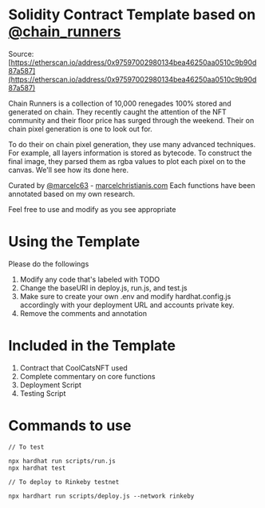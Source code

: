 # Solidity Contract Template based on [@chain_runners](https://twitter.com/chain_runners)

Source: [https://etherscan.io/address/0x97597002980134bea46250aa0510c9b90d87a587](https://etherscan.io/address/0x97597002980134bea46250aa0510c9b90d87a587)

Chain Runners is a collection of 10,000 renegades 100% stored and generated on chain.
They recently caught the attention of the NFT community and their floor price has surged
through the weekend. Their on chain pixel generation is one to look out for.

To do their on chain pixel generation, they use many advanced techniques. For example,
all layers information is stored as bytecode. To construct the final image, they parsed
them as rgba values to plot each pixel on to the canvas. We'll see how its done here.

Curated by [@marcelc63](https://twitter.com/marcelc63) - [marcelchristianis.com](https://marcelchristianis.com)
Each functions have been annotated based on my own research.

Feel free to use and modify as you see appropriate

# Using the Template

Please do the followings

1. Modify any code that's labeled with TODO
2. Change the baseURI in deploy.js, run.js, and test.js
3. Make sure to create your own .env and modify hardhat.config.js accordingly with your deployment URL and accounts private key.
4. Remove the comments and annotation

# Included in the Template

1. Contract that CoolCatsNFT used
2. Complete commentary on core functions
3. Deployment Script
4. Testing Script

# Commands to use

```
// To test

npx hardhat run scripts/run.js
npx hardhat test

// To deploy to Rinkeby testnet

npx hardhart run scripts/deploy.js --network rinkeby
```
